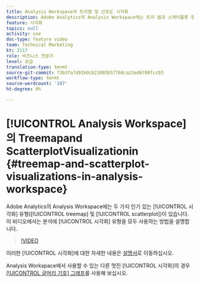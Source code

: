 ```yaml
---
title: Analysis Workspace의 트리맵 및 산포도 시각화
description: Adobe Analytics의 Analysis Workspace에는 트리 맵과 스캐터플롯 등 인기 있는 2가지 시각화 유형이 있습니다. 이 비디오에서는 분석에 두 가지 시각화 유형을 사용하는 방법을 설명합니다.
feature: 시각화
topics: null
activity: use
doc-type: feature video
team: Technical Marketing
kt: 2117
role: 비즈니스 전문가
level: 초급
translation-type: tm+mt
source-git-commit: f3b3fa7d91b0cb21005b57768ca23ed6700fcc03
workflow-type: tm+mt
source-wordcount: '107'
ht-degree: 0%

---
```



# [!UICONTROL Analysis Workspace] 의 Treemapand    ScatterplotVisualizationin  {#treemap-and-scatterplot-visualizations-in-analysis-workspace}

Adobe Analytics의 Analysis Workspace에는 두 가지 인기 있는 [!UICONTROL 시각화] 유형([!UICONTROL treemap] 및 [!UICONTROL scatterplot])이 있습니다. 이 비디오에서는 분석에 [!UICONTROL 시각화] 유형을 모두 사용하는 방법을 설명합니다.

>[!VIDEO](https://video.tv.adobe.com/v/23988/?quality=12)

이러한 [!UICONTROL 시각화]에 대한 자세한 내용은 [설명서](https://marketing.adobe.com/resources/help/en_US/analytics/analysis-workspace/treemap.html)로 이동하십시오.

Analysis Workspace에서 사용할 수 있는 다른 멋진 [!UICONTROL 시각화]의 경우 [[!UICONTROL 글머리 기호] 그래프](https://helpx.adobe.com/analytics/kt/using/bullet-graph-viz-analysis-workspace-feature-video-use.html)를 사용해 보십시오.
